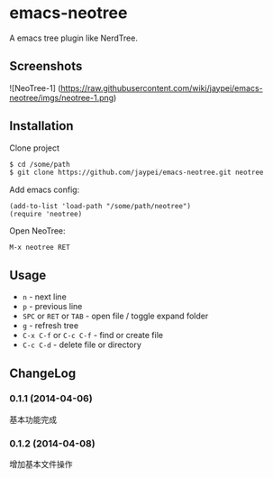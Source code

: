 emacs-neotree
=============

A emacs tree plugin like NerdTree.

Screenshots
-----------
![NeoTree-1] (https://raw.githubusercontent.com/wiki/jaypei/emacs-neotree/imgs/neotree-1.png)

Installation
------------

Clone project
```sh
$ cd /some/path
$ git clone https://github.com/jaypei/emacs-neotree.git neotree
```

Add emacs config:    

```elisp
(add-to-list 'load-path "/some/path/neotree")
(require 'neotree)
```

Open NeoTree:

```
M-x neotree RET
```

Usage
-----

* `n` - next line
* `p` - previous line
* `SPC` or `RET` or `TAB` - open file / toggle expand folder
* `g` - refresh tree
* `C-x C-f` or `C-c C-f` - find or create file
* `C-c C-d` - delete file or directory


ChangeLog
---------

### 0.1.1 (2014-04-06)

基本功能完成

### 0.1.2 (2014-04-08)

增加基本文件操作

